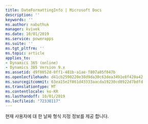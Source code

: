 ```yaml
---
title: DateFormattingInfo | Microsoft Docs
description: ''
keywords: ''
ms.author: nabuthuk
manager: kvivek
ms.date: 10/01/2019
ms.service: powerapps
ms.suite: ''
ms.tgt_pltfrm: ''
ms.topic: article
applies_to:
- Dynamics 365 (online)
- Dynamics 365 Version 9.x
ms.assetid: d9f8052d-0ff1-481b-a1ae-f807a85f047b
ms.openlocfilehash: d41cb2590220e38d9da30c63dea3491e8f420a42
ms.sourcegitcommit: 63ea15e2f861d43333aacda19230cd8922d7bdfd
ms.translationtype: MT
ms.contentlocale: ko-KR
ms.lasthandoff: 10/01/2019
ms.locfileid: "72338117"
---
```

현재 사용자에 대 한 날짜 형식 지정 정보를 제공 합니다.
